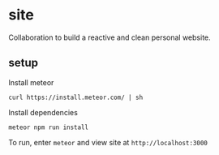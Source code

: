 # site
Collaboration to build a reactive and clean personal website. 

## setup

Install meteor

```
curl https://install.meteor.com/ | sh
```

Install dependencies

```
meteor npm run install
```

To run, enter `meteor` and view site at `http://localhost:3000`
